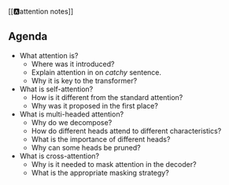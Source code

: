[[🅰️attention notes]]

## Agenda
- What attention is?
	- Where was it introduced?
	- Explain attention in on *catchy* sentence.
	- Why it is key to the transformer?
- What is self-attention?
	- How is it different from the standard attention?
	- Why was it proposed in the first place?
- What is multi-headed attention?
	- Why do we decompose?
	- How do different heads attend to different characteristics?
	- What is the importance of different heads?
	- Why can some heads be pruned?
- What is cross-attention?
	- Why is it needed to mask attention in the decoder?
	- What is the appropriate masking strategy?


